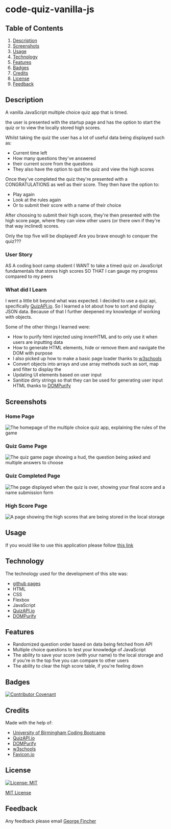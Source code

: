 # code-quiz-vanilla-js

## Table of Contents

1. [Description](#description)
2. [Screenshots](#screenshots)
3. [Usage](#usage)
4. [Technology](#technology)
5. [Features](#features)
6. [Badges](#badges)
7. [Credits](#credits)
8. [License](#license)
9. [Feedback](#feedback)

## Description

A vanilla JavaScript multiple choice quiz app that is timed.

the user is presented with the startup page and has the option to start the quiz or to view the locally stored high scores.

Whilst taking the quiz the user has a lot of useful data being displayed such as:

- Current time left
- How many questions they've answered
- their current score from the questions
- They also have the option to quit the quiz and view the high scores

Once they've completed the quiz they're presented with a CONGRATULATIONS as well as their score. They then have the option to:

- Play again
- Look at the rules again
- Or to submit their score with a name of their choice

After choosing to submit their high score, they're then presented with the high score page, where they can view other users (or there own if they're that way inclined) scores.

Only the top five will be displayed! Are you brave enough to conquer the quiz???

### User Story

AS A coding boot camp student
I WANT to take a timed quiz on JavaScript fundamentals that stores high scores
SO THAT I can gauge my progress compared to my peers

### What did I Learn

I went a little bit beyond what was expected. I decided to use a quiz api, specifically [QuizAPI.io](https://quizapi.io/). So I learned a lot about how to sort and display JSON data. Because of that I further deepened my knowledge of working with objects.

Some of the other things I learned were:

- How to purify html injected using innerHTML and to only use it when users are inputting data
- How to generate HTML elements, hide or remove them and navigate the DOM with purpose
- I also picked up how to make a basic page loader thanks to [w3schools](https://www.w3schools.com/howto/howto_css_loader.asp)
- Convert objects into arrays and use array methods such as sort, map and filter to display the
- Updating UI elements based on user input
- Sanitize dirty strings so that they can be used for generating user input HTML thanks to [DOMPurify](https://github.com/cure53/DOMPurify)

## Screenshots

### Home Page

![The homepage of the multiple choice quiz app, explaining the rules of the game](/Assets/README-imgs/quiz-intro-page-screenshot.png)

### Quiz Game Page

![The quiz game page showing a hud, the question being asked and multiple answers to choose](/Assets/README-imgs/quiz-game-page-screenshot.png)

### Quiz Completed Page

![The page displayed when the quiz is over, showing your final score and a name submission form](/Assets/README-imgs/quiz-completed-page-screenshot.png)

### High Score Page

![A page showing the high scores that are being stored in the local storage](/Assets/README-imgs/high-score-page-screenshot.png)

## Usage

If you would like to use this application please follow [this link](https://theinfamousgrim.github.io/code-quiz-vanilla-js/)

## Technology

The technology used for the development of this site was:

- [github pages](https://pages.github.com/)
- HTML
- CSS
- Flexbox
- JavaScript
- [QuizAPI.io](https://quizapi.io/)
- [DOMPurify](https://github.com/cure53/DOMPurify)

## Features

- Randomized question order based on data being fetched from API
- Multiple choice questions to test your knowledge of JavaScript
- The ability to save your score (with your name) to the local storage and if you're in the top five you can compare to other users
- The ability to clear the high score table, if you're feeling down

## Badges

[![Contributor Covenant](https://img.shields.io/badge/Contributor%20Covenant-2.1-4baaaa.svg)](code_of_conduct.md)

## Credits

Made with the help of:

- [University of Birmingham Coding Bootcamp](https://www.birmingham.ac.uk/postgraduate/courses/cpd/coding-boot-camp.aspx)
- [QuizAPI.io](https://quizapi.io/)
- [DOMPurify](https://github.com/cure53/DOMPurify)
- [w3schools](https://www.w3schools.com/howto/howto_css_loader.asp)
- [Favicon.io](https://favicon.io/)

## License

[![License: MIT](https://img.shields.io/badge/License-MIT-yellow.svg)](https://opensource.org/licenses/MIT)

[MIT License](/LICENSE)

## Feedback

Any feedback please email [George Fincher](mailto:finchergeorge1@gmail.com)

